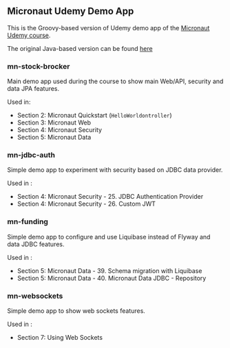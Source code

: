 ## Micronaut Udemy Demo App

This is the Groovy-based version of Udemy demo app of the [Micronaut Udemy course](https://www.udemy.com/course/learn-micronaut/).

The original Java-based version can be found [here](https://github.com/danielprinz/micronaut-udemy)

### mn-stock-brocker

Main demo app used during the course to show main Web/API, security and data JPA features.

Used in:
* Section 2: Micronaut Quickstart (`HelloWorldontroller`)
* Section 3: Micronaut Web
* Section 4: Micronaut Security
* Section 5: Micronaut Data

### mn-jdbc-auth 

Simple demo app to experiment with security based on JDBC data provider.

Used in :
* Section 4: Micronaut Security - 25. JDBC Authentication Provider
* Section 4: Micronaut Security - 26. Custom JWT

### mn-funding

Simple demo app to configure and use Liquibase instead of Flyway and data JDBC features.

Used in :
* Section 5: Micronaut Data - 39. Schema migration with Liquibase
* Section 5: Micronaut Data - 40. Micronaut Data JDBC - Repository

### mn-websockets

Simple demo app to show web sockets features.

Used in :
* Section 7: Using Web Sockets

